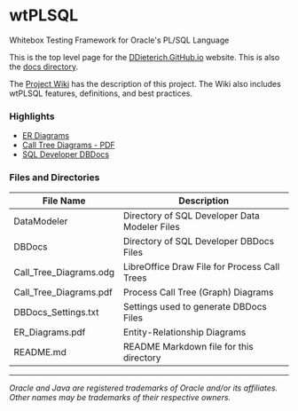 # wtPLSQL
Whitebox Testing Framework for Oracle's PL/SQL Language

This is the top level page for the [DDieterich.GitHub.io](https://ddieterich.github.io/wtPLSQL) website. This is also the [docs directory](https://github.com/DDieterich/wtPLSQL/tree/master/docs).

The [Project Wiki](https://github.com/DDieterich/wtPLSQL/wiki) has the description of this project.  The Wiki also includes wtPLSQL features, definitions, and best practices.

### Highlights

* [ER Diagrams](ER_Diagrams.pdf)
* [Call Tree Diagrams - PDF](Call_Tree_Diagrams.pdf)
* [SQL Developer DBDocs](DBDocs/index.html)


### Files and Directories

File Name              | Description
---------------------  |------------
DataModeler            | Directory of SQL Developer Data Modeler Files
DBDocs                 | Directory of SQL Developer DBDocs Files
Call_Tree_Diagrams.odg | LibreOffice Draw File for Process Call Trees
Call_Tree_Diagrams.pdf | Process Call Tree (Graph) Diagrams
DBDocs_Settings.txt    | Settings used to generate DBDocs Files
ER_Diagrams.pdf        | Entity-Relationship Diagrams
README.md              | README Markdown file for this directory

---

_Oracle and Java are registered trademarks of Oracle and/or its affiliates. Other names may be trademarks of their respective owners._
